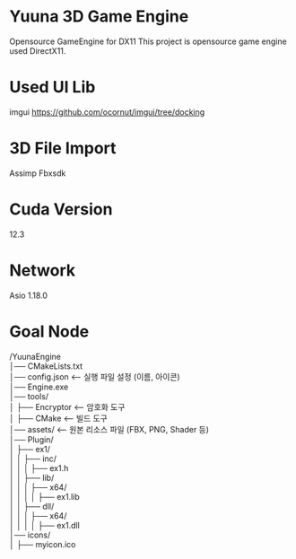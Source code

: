 # Yuuna 3D Game Engine
Opensource GameEngine for DX11
This project is opensource game engine used DirectX11.

# Used UI Lib
imgui
https://github.com/ocornut/imgui/tree/docking

# 3D File Import
Assimp
Fbxsdk

# Cuda Version
12.3

# Network
Asio 1.18.0

# Goal Node
/YuunaEngine  
│── CMakeLists.txt  
│── config.json     <-- 실행 파일 설정 (이름, 아이콘)  
│── Engine.exe  
│── tools/  
│   ├── Encryptor   <-- 암호화 도구  
│   ├── CMake       <-- 빌드 도구  
│── assets/         <-- 원본 리소스 파일 (FBX, PNG, Shader 등)  
│── Plugin/  
│   ├── ex1/  
│   │   ├── inc/  
│   │   │   ├── ex1.h  
│   │   ├── lib/  
│   │   │   ├── x64/  
│   │   │   │   ├── ex1.lib  
│   │   ├── dll/  
│   │   │   ├── x64/  
│   │   │   │   ├── ex1.dll  
│── icons/  
│   ├── myicon.ico
